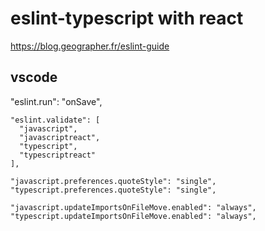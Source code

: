 # eslint-typescript with react

https://blog.geographer.fr/eslint-guide

## vscode

"eslint.run": "onSave",

```
"eslint.validate": [
  "javascript",
  "javascriptreact",
  "typescript",
  "typescriptreact"
],
```

```
"javascript.preferences.quoteStyle": "single",
"typescript.preferences.quoteStyle": "single",
```

```
"javascript.updateImportsOnFileMove.enabled": "always",
"typescript.updateImportsOnFileMove.enabled": "always",
```